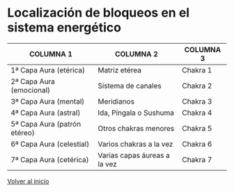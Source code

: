 # Localización de bloqueos en el sistema energético

| COLUMNA 1                    | COLUMNA 2                    | COLUMNA 3 |
|------------------------------|------------------------------|-----------|
| 1ª Capa Aura (etérica)       | Matriz etérea                | Chakra 1  |
| 2ª Capa Aura (emocional)     | Sistema de canales           | Chakra 2  |
| 3ª Capa Aura (mental)        | Meridianos                   | Chakra 3  |
| 4ª Capa Aura (astral)        | Ida, Píngala o Sushuma       | Chakra 4  |
| 5ª Capa Aura (patrón etéreo) | Otros chakras menores        | Chakra 5  |
| 6ª Capa Aura (celestial)     | Varios chakras a la vez      | Chakra 6  |
| 7ª Capa Aura (cetérica)      | Varias capas áureas a la vez | Chakra 7  |

[Volver al inicio](../index.md)
